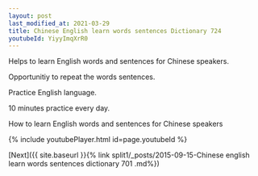 ```yaml
---
layout: post
last_modified_at: 2021-03-29
title: Chinese English learn words sentences Dictionary 724 
youtubeId: YiyyImqXrR0
---
```

 
 
Helps to learn English words and sentences for Chinese speakers.

Opportunitiy to repeat the words sentences. 

Practice English language. 
 
10 minutes practice every day. 
 
How to learn English words and sentences for Chinese speakers 
 
{% include youtubePlayer.html id=page.youtubeId %}
 
 
[Next]({{ site.baseurl }}{% link  split1/_posts/2015-09-15-Chinese english learn words sentences dictionary 701 .md%})
 
